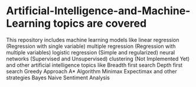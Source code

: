 # Artificial-Intelligence-and-Machine-Learning topics are covered
This repository includes machine learning models like 
linear regression (Regression with single variable)
multiple regression (Regression with multiple variables) 
logistic regression (Simple and regularized)
neural networks (Supervised and Unsupervised)
clustering (Not Implemented Yet) and other artificial intelligence topics like 
Breadth first search
Depth first search
Greedy Approach
A* Algorithm
Minimax
Expectimax and other strategies
Bayes Naive
Sentiment Analysis
